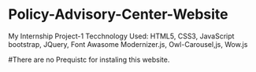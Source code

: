 # Policy-Advisory-Center-Website
My Internship Project-1
Tecchnology Used: HTML5, CSS3, JavaScript
                  bootstrap, JQuery, Font Awasome
                  Modernizer.js, Owl-Carousel,js, Wow.js

#There are no Prequistc for instaling this website.                  
